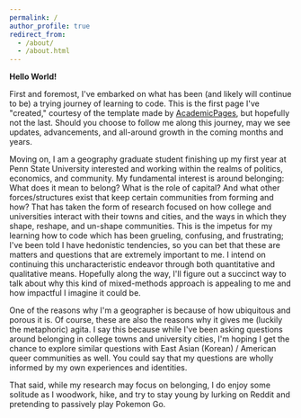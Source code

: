 ```yaml
---
permalink: /
author_profile: true
redirect_from: 
  - /about/
  - /about.html
---
```


<b>Hello World!</b>

First and foremost, I've embarked on what has been (and likely will continue to be) a trying journey of learning to code. This is the first page I've "created," courtesy of the template made by [AcademicPages](https://github.com/academicpages/academicpages.github.io), but hopefully not the last. Should you choose to follow me along this journey, may we see updates, advancements, and all-around growth in the coming months and years.

Moving on, I am a geography graduate student finishing up my first year at Penn State University interested and working within the realms of politics, economics, and community. My fundamental interest is around belonging: What does it mean to belong? What is the role of capital? And what other forces/structures exist that keep certain communities from forming and how? That has taken the form of research focused on how college and universities interact with their towns and cities, and the ways in which they shape, reshape, and un-shape communities. This is the impetus for my learning how to code which has been grueling, confusing, and frustrating; I've been told I have hedonistic tendencies, so you can bet that these are matters and questions that are extremely important to me. I intend on continuing this uncharacteristic endeavor through both quantitative and qualitative means. Hopefully along the way, I'll figure out a succinct way to talk about why this kind of mixed-methods approach is appealing to me and how impactful I imagine it could be. 

One of the reasons why I'm a geographer is because of how ubiquitous and porous it is. Of course, these are also the reasons why it gives me (luckily the metaphoric) agita. I say this because while I've been asking questions around belonging in college towns and university cities, I'm hoping I get the chance to explore similar questions with East Asian (Korean) / American queer communities as well. You could say that my questions are wholly informed by my own experiences and identities. 

That said, while my research may focus on belonging, I do enjoy some solitude as I woodwork, hike, and try to stay young by lurking on Reddit and pretending to passively play Pokemon Go. 
